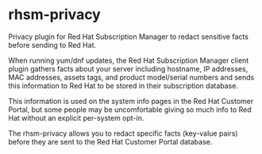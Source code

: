 # rhsm-privacy
Privacy plugin for Red Hat Subscription Manager to redact
sensitive facts before sending to Red Hat.

When running yum/dnf updates, the Red Hat Subscription Manager client
plugin gathers facts about your server including hostname, IP addresses,
MAC addresses, assets tags, and product model/serial numbers and sends
this information to Red Hat to be stored in their subscription database.

This information is used on the system info pages in the Red Hat Customer
Portal, but some people may be uncomfortable giving so much info to Red
Hat without an explicit per-system opt-in.

The rhsm-privacy allows you to redact specific facts (key-value pairs)
before they are sent to the Red Hat Customer Portal database.

